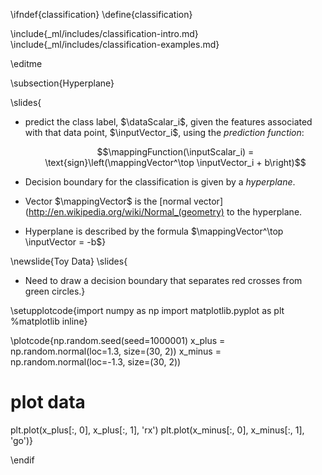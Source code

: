 \ifndef{classification}
\define{classification}

\include{_ml/includes/classification-intro.md}
\include{_ml/includes/classification-examples.md}

\editme

\subsection{Hyperplane}

\slides{
* predict the class label, $\dataScalar_i$, given the features associated with that data point, $\inputVector_i$, using the *prediction function*: 

    $$\mappingFunction(\inputScalar_i) = \text{sign}\left(\mappingVector^\top \inputVector_i + b\right)$$

* Decision boundary for the classification is given by a *hyperplane*. 
* Vector $\mappingVector$ is the [normal vector](http://en.wikipedia.org/wiki/Normal_(geometry) to the hyperplane.
* Hyperplane is described by the formula $\mappingVector^\top \inputVector = -b$}

\newslide{Toy Data}
\slides{
- Need to draw a decision boundary that separates red crosses from green circles.}

\setupplotcode{import numpy as np
import matplotlib.pyplot as plt
%matplotlib inline}

\plotcode{np.random.seed(seed=1000001)
x_plus = np.random.normal(loc=1.3, size=(30, 2))
x_minus = np.random.normal(loc=-1.3, size=(30, 2))

# plot data
plt.plot(x_plus[:, 0], x_plus[:, 1], 'rx')
plt.plot(x_minus[:, 0], x_minus[:, 1], 'go')}


\endif
